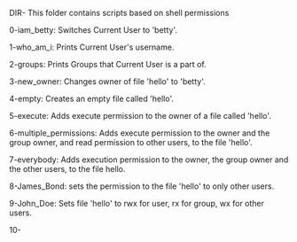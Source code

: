 DIR- This folder contains scripts based on shell permissions

0-iam_betty: Switches Current User to 'betty'.

1-who_am_i: Prints Current User's username.

2-groups: Prints Groups that Current User is a part of.

3-new_owner: Changes owner of file 'hello' to 'betty'.

4-empty: Creates an empty file called 'hello'.

5-execute: Adds execute permission to the owner of a file called 'hello'.

6-multiple_permissions: Adds execute permission to the owner and the group owner, and read permission to other users, to the file 'hello'.

7-everybody: Adds execution permission to the owner, the group owner and the other users, to the file hello.

8-James_Bond: sets the permission to the file 'hello' to only other users.

9-John_Doe: Sets file 'hello' to rwx for user, rx for group, wx for other users.

10-